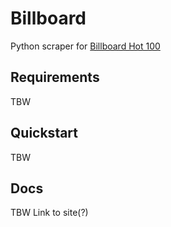 # Billboard
Python scraper for [Billboard Hot 100](https://www.billboard.com/charts/hot-100/)

## Requirements
TBW

## Quickstart
TBW

## Docs
TBW
Link to site(?)
